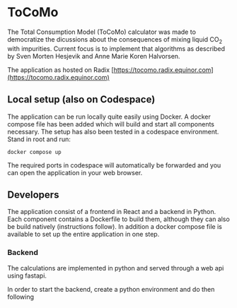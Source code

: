# ToCoMo

The Total Consumption Model (ToCoMo) calculator was made to democratize the dicussions
about the consequences of mixing liquid CO<sub>2</sub> with impurities. Current
focus is to implement that algorithms as described by Sven Morten Hesjevik and
Anne Marie Koren Halvorsen.

The application as hosted on Radix [https://tocomo.radix.equinor.com](https://tocomo.radix.equinor.com)

## Local setup (also on Codespace)

The application can be run locally quite easily using Docker. A docker compose file has been added which will build and start all components necessary. The setup has also been tested in a codespace environment. Stand in root and run:

```
docker compose up
```

The required ports in codespace will automatically be forwarded and you can open the application in your web browser.

## Developers

The application consist of a frontend in React and a backend in Python. Each
component contains a Dockerfile to build them, although they can also be build
natively (instructions follow). In addition a docker compose file is available
to set up the entire application in one step.

### Backend

The calculations are implemented in python and served through a web api using
fastapi.

In order to start the backend, create a python environment and do then following

```bash
cd backend
pip install fastapi
uvicorn main:app --port 5005
```

Include `--reload` to have the backend rebuild on changes. It is also possible
to start the backend using the Dockerfile:

```bash
docker build -t backend_image .
docker run -t backend_image --p 5005:5005
```

Go to <http://127.0.0.1:5005/docs> in your browser to see the swagger page for the
backend

### Frontend

The frontend is written in react. In order to start the frontend do the
following:

```bash
cd frontend
npm install
npm run dev
```

It is also possible to start the backend using the Dockerfile:

```bash
docker build -t frontend_image .
docker run -t frontend_image --p 3000:3000
```

Navigate to <http://localhost:3000> in your browser to see the frontend. Given
that the backend exists it should now be possible to insert numbers and click
the run reactions button
